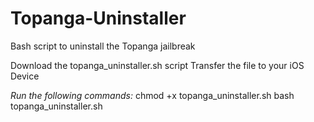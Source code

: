 # Topanga-Uninstaller
Bash script to uninstall the Topanga jailbreak

Download the topanga_uninstaller.sh script
Transfer the file to your iOS Device

*Run the following commands:*
chmod +x topanga_uninstaller.sh
bash topanga_uninstaller.sh
